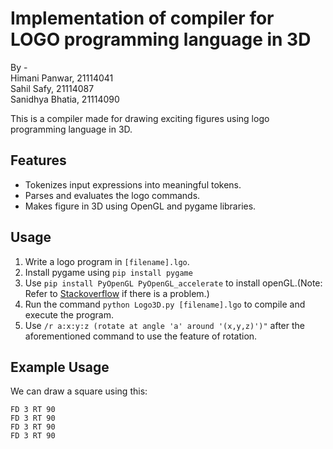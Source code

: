 # Implementation of compiler for LOGO programming language in 3D
By -   
Himani Panwar, 21114041  
Sahil Safy, 21114087  
Sanidhya Bhatia, 21114090
     
This is a compiler made for drawing exciting figures using logo programming language in 3D.

## Features

- Tokenizes input expressions into meaningful tokens.
- Parses and evaluates the logo commands.
- Makes figure in 3D using OpenGL and pygame libraries.

## Usage

1. Write a logo program in `[filename].lgo`.
2. Install pygame using `pip install pygame`
3. Use `pip install PyOpenGL PyOpenGL_accelerate` to install openGL.(Note: Refer to [Stackoverflow](https://stackoverflow.com/questions/26700719/pyopengl-glutinit-nullfunctionerror) if there is a problem.)
4. Run the command `python Logo3D.py [filename].lgo` to compile and execute the program.
5. Use `/r a:x:y:z (rotate at angle 'a' around '(x,y,z)')"` after the aforementioned command to use the feature of rotation.

## Example Usage
We can draw a square using this:

```
FD 3 RT 90
FD 3 RT 90
FD 3 RT 90
FD 3 RT 90
```

